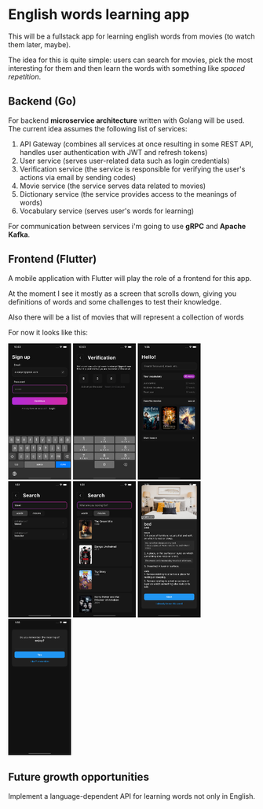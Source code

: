 # English words learning app
This will be a fullstack app for learning english words from movies (to watch them later, maybe).

The idea for this is quite simple: users can search for movies, pick the most interesting for them and then learn the words with something like *spaced repetition*.

## Backend (Go)
For backend **microservice architecture** written with Golang will be used. The current idea assumes the following list of services:  
1. API Gateway (combines all services at once resulting in some REST API, handles user authentication with JWT and refresh tokens)
2. User service (serves user-related data such as login credentials)
3. Verification service (the service is responsible for verifying the user's actions via email by sending codes)
4. Movie service (the service serves data related to movies)
5. Dictionary service (the service provides access to the meanings of words)
6. Vocabulary service (serves user's words for learning)

For communication between services i'm going to use **gRPC** and **Apache Kafka**.

## Frontend (Flutter)
A mobile application with Flutter will play the role of a frontend for this app.

At the moment I see it mostly as a screen that scrolls down, giving you definitions of words and some challenges to test their knowledge.

Also there will be a list of movies that will represent a collection of words

For now it looks like this:

<p float="left">
<img src="preview/signup.png" width="128"/>
<img src="preview/verification.png" width="128"/>
<img src="preview/home.png" width="128"/>
<img src="preview/search_words.png" width="128"/>
<img src="preview/search_movies.png" width="128"/>
<img src="preview/lesson_bed.png" width="128"/>
<img src="preview/do_you_remember.png" width="128"/>
</p>

## Future growth opportunities
Implement a language-dependent API for learning words not only in English.